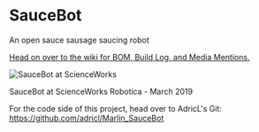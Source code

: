 # SauceBot
An open sauce sausage saucing robot

[Head on over to the wiki for BOM, Build Log, and Media Mentions.](https://github.com/PancakeLegend/SauceBot/wiki/Media-Mentions)

![SauceBot at ScienceWorks](https://github.com/PancakeLegend/SauceBot/blob/master/Media/SauceBot%20-%20v1-5%20Scienceworks%20Robotica%20(Small).jpg)

SauceBot at ScienceWorks Robotica - March 2019

For the code side of this project, head over to AdricL's Git: https://github.com/adricl/Marlin_SauceBot




